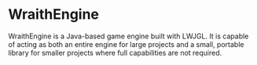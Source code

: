 WraithEngine
============
WraithEngine is a Java-based game engine built with LWJGL. It is capable of acting as both an entire engine for large projects and a small, portable library for smaller projects where full capabilities are not required.